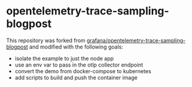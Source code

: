 # opentelemetry-trace-sampling-blogpost
This repository was forked from [grafana/opentelemetry-trace-sampling-blogpost](https://github.com/grafana/opentelemetry-trace-sampling-blogpost) and modified with the following goals:

- isolate the example to just the node app 
- use an env var to pass in the otlp collector endpoint
- convert the demo from docker-compose to kubernetes
- add scripts to build and push the container image

